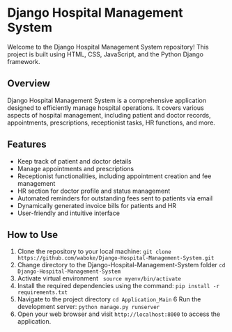 # Django Hospital Management System



Welcome to the Django Hospital Management System repository! This project is built using HTML, CSS, JavaScript, and the Python Django framework.

## Overview

Django Hospital Management System is a comprehensive application designed to efficiently manage hospital operations. It covers various aspects of hospital management, including patient and doctor records, appointments, prescriptions, receptionist tasks, HR functions, and more.

## Features

- Keep track of patient and doctor details
- Manage appointments and prescriptions
- Receptionist functionalities, including appointment creation and fee management
- HR section for doctor profile and status management
- Automated reminders for outstanding fees sent to patients via email
- Dynamically generated invoice bills for patients and HR
- User-friendly and intuitive interface

## How to Use

1. Clone the repository to your local machine: `git clone https://github.com/waboke/Django-Hospital-Management-System.git`
2. Change directory to the Django-Hospital-Management-System folder `cd Django-Hospital-Management-System`
3. Activate virtual environment ` source myenv/bin/activate`
4. Install the required dependencies using the command: `pip install -r requirements.txt`
5. Navigate to the project directory `cd Application_Main`
6 Run the development server: `python manage.py runserver`
7. Open your web browser and visit `http://localhost:8000` to access the application.





